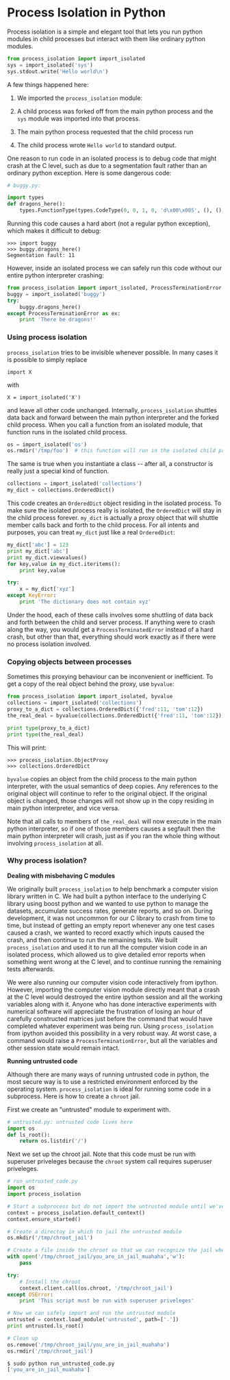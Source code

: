 # Process Isolation in Python

Process isolation is a simple and elegant tool that lets you run
python modules in child processes but interact with them like ordinary
python modules.

```python
from process_isolation import import_isolated
sys = import_isolated('sys')
sys.stdout.write('Hello world\n')
```

A few things happened here:

1. We imported the `process_isolation` module:

2. A child process was forked off from the main python process and the
   `sys` module was imported into that process.

3. The main python process requested that the child process run

4. The child process wrote `Hello world` to standard output.


One reason to run code in an isolated process is to debug code that
might crash at the C level, such as due to a segmentation fault rather
than an ordinary python exception. Here is some dangerous code:

```python
# buggy.py:

import types
def dragons_here():
    types.FunctionType(types.CodeType(0, 0, 1, 0, 'd\x00\x00S', (), (), (), '', '', 1, ''),{})()
```

Running this code causes a hard abort (not a regular python exception),
which makes it difficult to debug:

```
>>> import buggy
>>> buggy.dragons_here()
Segmentation fault: 11
```

However, inside an isolated process we can safely run this code without our
entire python interpreter crashing:

```python
from process_isolation import import_isolated, ProcessTerminationError
buggy = import_isolated('buggy')
try:
    buggy.dragons_here()
except ProcessTerminationError as ex:
    print 'There be dragons!'
```

### Using process isolation

`process_isolation` tries to be invisible whenever possible. In many
cases it is possible to simply replace

    import X

with 

    X = import_isolated('X')

and leave all other code unchanged. Internally, `process_isolation`
shuttles data back and forward between the main python interpreter and
the forked child process. When you call a function from an isolated
module, that function runs in the isolated child process.

```python
os = import_isolated('os')
os.rmdir('/tmp/foo')  # this function will run in the isolated child process
```

The same is true when you instantiate a class -- after all, a
constructor is really just a special kind of function.

```python
collections = import_isolated('collections')
my_dict = collections.OrderedDict()
```

This code creates an `OrderedDict` object residing in the isolated
process. To make sure the isolated process really is isolated, the
`OrderedDict` will stay in the child process forever. `my_dict` is
actually a proxy object that will shuttle member calls back and forth
to the child process. For all intents and purposes, you can treat
`my_dict` just like a real `OrderedDict`:

```python
my_dict['abc'] = 123
print my_dict['abc']
print my_dict.viewvalues()
for key,value in my_dict.iteritems():
    print key,value

try:
    x = my_dict['xyz']
except KeyError:
    print 'The dictionary does not contain xyz'
```

Under the hood, each of these calls involves some shuttling of data
back and forth between the child and server process. If anything were
to crash along the way, you would get a `ProcessTerminatedError`
instead of a hard crash, but other than that, everything should work
exactly as if there were no process isolation involved.

### Copying objects between processes

Sometimes this proxying behaviour can be inconvenient or
inefficient. To get a copy of the real object behind the proxy, use
`byvalue`:

```python
from process_isolation import import_isolated, byvalue
collections = import_isolated('collections')
proxy_to_a_dict = collections.OrderedDict({'fred':11, 'tom':12})
the_real_deal = byvalue(collections.OrderedDict({'fred':11, 'tom':12}))

print type(proxy_to_a_dict)
print type(the_real_deal)
```

This will print:

```
>>> process_isolation.ObjectProxy
>>> collections.OrderedDict
```

`byvalue` copies an object from the child process to the main
python interpreter, with the usual semantics of deep copies. Any
references to the original object will continue to refer to the
original object. If the original object is changed, those changes will
not show up in the copy residing in main python interpreter, and vice
versa.

Note that all calls to members of `the_real_deal` will now execute in
the main python interpreter, so if one of those members causes a
segfault then the main python interpreter will crash, just as if you
ran the whole thing without involving `process_isolation` at all.

### Why process isolation?

**Dealing with misbehaving C modules**

We originally built `process_isolation` to help benchmark a computer
vision library written in C. We had built a python interface to the
underlying C library using boost python and we wanted to use python to
manage the datasets, accumulate success rates, generate reports, and
so on. During development, it was not uncommon for our C library to
crash from time to time, but instead of getting an empty report
whenever any one test cases caused a crash, we wanted to record
exactly which inputs caused the crash, and then continue to run the
remaining tests. We built `process_isolation` and used it to run all
the computer vision code in an isolated process, which allowed us to
give detailed error reports when something went wrong at the C level,
and to continue running the remaining tests afterwards.

We were also running our computer vision code interactively from
ipython. However, importing the computer vision module directly meant
that a crash at the C level would destroyed the entire ipython session
and all the working variables along with it. Anyone who has done
interactive experiments with numerical software will appreciate the
frustration of losing an hour of carefully constructed matrices just
before the command that would have completed whatever experiment was
being run. Using `process_isolation` from ipython avoided this
possibility in a very robust way. At worst case, a command would raise
a `ProcessTerminationError`, but all the variables and other session
state would remain intact.

**Running untrusted code**

Although there are many ways of running untrusted code in python, the
most secure way is to use a restricted environment enforced by the
operating system. `process_isolation` is ideal for running some code
in a subprocess. Here is how to create a `chroot` jail. 

First we create an "untrusted" module to experiment with.

```python
# untrusted.py: untrusted code lives here
import os
def ls_root():
    return os.listdir('/')
```

Next we set up the chroot jail. Note that this code must be run with
superuser priveleges because the `chroot` system call requires
superuser priveleges.

```python
# run_untrusted_code.py
import os
import process_isolation

# Start a subprocess but do not import the untrusted module until we've installed the chroot jail
context = process_isolation.default_context()
context.ensure_started()

# Create a directoy in which to jail the untrusted module
os.mkdir('/tmp/chroot_jail')

# Create a file inside the chroot so that we can recognize the jail when we see it
with open('/tmp/chroot_jail/you_are_in_jail_muahaha','w'):
    pass

try:
    # Install the chroot
    context.client.call(os.chroot, '/tmp/chroot_jail')
except OSError:
    print 'This script must be run with superuser priveleges'

# Now we can safely import and run the untrusted module
untrusted = context.load_module('untrusted', path=['.'])
print untrusted.ls_root()

# Clean up
os.remove('/tmp/chroot_jail/you_are_in_jail_muahaha')
os.rmdir('/tmp/chroot_jail')
```

```python
$ sudo python run_untrusted_code.py
['you_are_in_jail_muahaha']
```

<!--

**Reloading binary modules**

Check back soon

**Running unittests in separate processes**

Check back soon

### Under the hood

Check back soon

-->
